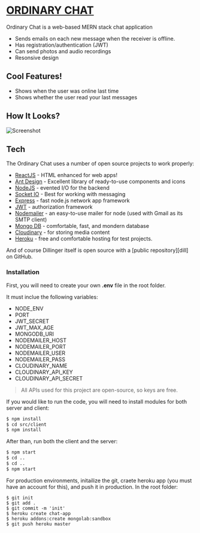 # [ORDINARY CHAT](https://ordinary-chat.herokuapp.com/)

Ordinary Chat is a web-based MERN stack chat application

  - Sends emails on each new message when the receiver is offline.
  - Has registration/authentication (JWT)
  - Can send photos and audio recordings
  - Resonsive design

## Cool Features!

  - Shows when the user was online last time
  - Shows whether the user read your last messages

## How It Looks?
![Screenshot](https://res.cloudinary.com/dwslf2mo2/image/upload/v1579263215/chat_screenshot_j98x6b.png)


## Tech

The Ordinary Chat uses a number of open source projects to work properly:

* [ReactJS] - HTML enhanced for web apps!
* [Ant Design] - Excellent library of ready-to-use components and icons
* [NodeJS] - evented I/O for the backend
* [Socket IO] - Best for working with messaging
* [Express] - fast node.js network app framework
* [JWT] - authorization framework
* [Nodemailer] - an easy-to-use mailer for node (used with Gmail as its SMTP client)
* [Mongo DB] - comfortable, fast, and mondern database
* [Cloudinary] - for storing media content
* [Heroku] - free and comfortable hosting for test projects.


And of course Dillinger itself is open source with a [public repository][dill]
 on GitHub.

### Installation
First, you will need to create your own **.env** file in the root folder.

It must inclue the following variables:
- NODE_ENV
- PORT
- JWT_SECRET
- JWT_MAX_AGE
- MONGODB_URI
- NODEMAILER_HOST
- NODEMAILER_PORT
- NODEMAILER_USER
- NODEMAILER_PASS
- CLOUDINARY_NAME
- CLOUDINARY_API_KEY
- CLOUDINARY_API_SECRET

>All APIs used for this project are open-source, so keys are free.

If you would like to run the code, you will need to install modules for both server and client:
```sh
$ npm install
$ cd src/client
$ npm install
```
After than, run both the client and the server:
```sh
$ npm start
$ cd ..
$ cd ..
$ npm start
```
For production environments, initailize the git, craete heroku app (you must have an account for this), and push it in production.
In the root folder:
```
$ git init
$ git add .
$ git commit -m 'init'
$ heroku create chat-app
$ heroku addons:create mongolab:sandbox
$ git push heroku master
```
[Nodemailer]: <https://nodemailer.com/>
   [Socket IO]: <https://socket.io/>
   [Cloudinary]: <https://cloudinary.com/>
   [JWT]: <https://jwt.io/>
   [Ant Design]: <https://ant.design/>
   [NodeJS]: <http://nodejs.org>
   [Express]: <http://expressjs.com>
   [ReactJS]: <https://reactjs.org/>
   [Mongo DB]: <https://www.mongodb.com/>
   [Webpack]: <https://webpack.js.org/>
   [Heroku]: <https://www.heroku.com/>
   

